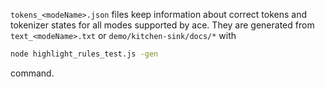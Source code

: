 `tokens_<modeName>.json` files keep information about correct tokens and tokenizer states for all modes supported by ace.
They are generated from `text_<modeName>.txt` or `demo/kitchen-sink/docs/*` with

```sh
node highlight_rules_test.js -gen
```

command.

